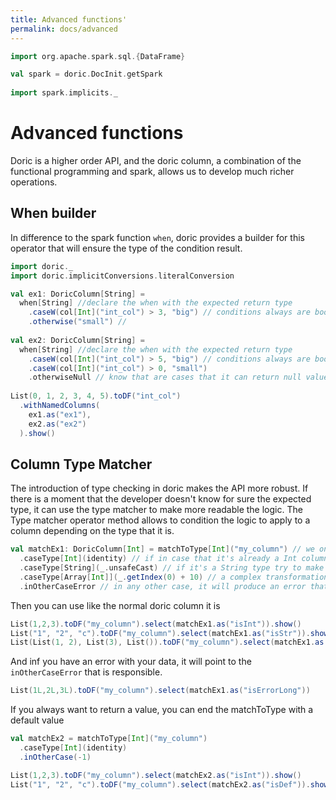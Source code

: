 ```yaml
---
title: Advanced functions'
permalink: docs/advanced
---
```

```scala mdoc:invisible
import org.apache.spark.sql.{DataFrame}

val spark = doric.DocInit.getSpark
      
import spark.implicits._
```
# Advanced functions
Doric is a higher order API, and the doric column, a combination of the functional programming and spark, allows us to develop much richer operations.

## When builder
In difference to the spark function `when`, doric provides a builder for this operator that will ensure the type of the condition result.

```scala mdoc
import doric._
import doric.implicitConversions.literalConversion

val ex1: DoricColumn[String] =
  when[String] //declare the when with the expected return type
    .caseW(col[Int]("int_col") > 3, "big") // conditions always are boolean, and the return type is checked
    .otherwise("small") // 
  
val ex2: DoricColumn[String] =
  when[String] //declare the when with the expected return type
    .caseW(col[Int]("int_col") > 5, "big") // conditions always are boolean, and the return type is checked
    .caseW(col[Int]("int_col") > 0, "small")
    .otherwiseNull // know that are cases that it can return null values
  
List(0, 1, 2, 3, 4, 5).toDF("int_col")
  .withNamedColumns(
    ex1.as("ex1"),
    ex2.as("ex2")
  ).show()
```

## Column Type Matcher
The introduction of type checking in doric makes the API more robust. If there is a moment that the developer doesn't know for sure the expected type, it can use the type matcher to make more readable the logic. The Type matcher operator method allows to condition the logic to apply to a column depending on the type that it is.
```scala mdoc
val matchEx1: DoricColumn[Int] = matchToType[Int]("my_column") // we only know the name that must exist in the dataframe
  .caseType[Int](identity) // if in case that it's already a Int column, keep it as it is
  .caseType[String](_.unsafeCast) // if it's a String type try to make a unsafe cast
  .caseType[Array[Int]](_.getIndex(0) + 10) // a complex transformation in case it's an array of integers
  .inOtherCaseError // in any other case, it will produce an error that will be displayed as any other [doric errors](/docs/errors/)
```
Then you can use like the normal doric column it is

```scala mdoc
List(1,2,3).toDF("my_column").select(matchEx1.as("isInt")).show()
List("1", "2", "c").toDF("my_column").select(matchEx1.as("isStr")).show()
List(List(1, 2), List(3), List()).toDF("my_column").select(matchEx1.as("isArrInt")).show()
```
And inf you have an error with your data, it will point to the `inOtherCaseError` that is responsible.
```scala mdoc:crash
List(1L,2L,3L).toDF("my_column").select(matchEx1.as("isErrorLong"))
```
If you always want to return a value, you can end the matchToType with a default value

```scala mdoc
val matchEx2 = matchToType[Int]("my_column")
  .caseType[Int](identity)
  .inOtherCase(-1)
```

```scala mdoc
List(1,2,3).toDF("my_column").select(matchEx2.as("isInt")).show()
List("1", "2", "c").toDF("my_column").select(matchEx2.as("isDef")).show()
```
